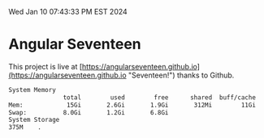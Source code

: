Wed Jan 10 07:43:33 PM EST 2024

# Angular Seventeen


This project is live at [https://angularseventeen.github.io](https://angularseventeen.github.io "Seventeen!") thanks to Github.

```bash
System Memory
               total        used        free      shared  buff/cache   available
Mem:            15Gi       2.6Gi       1.9Gi       312Mi        11Gi        12Gi
Swap:          8.0Gi       1.2Gi       6.8Gi
System Storage
375M	.
```
